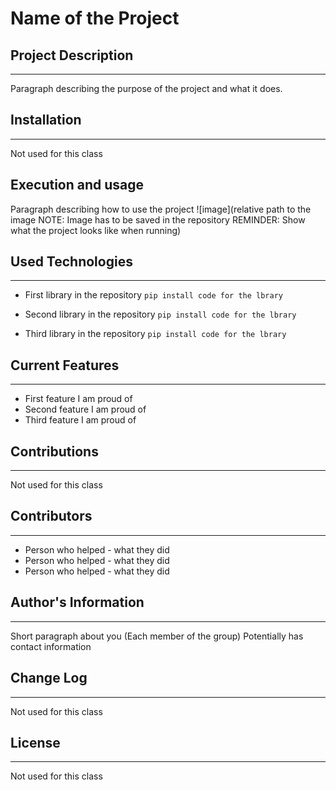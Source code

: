# Name of the Project

## Project Description
---
Paragraph describing the purpose of the project and what it does.  

## Installation
---
Not used for this class

## Execution and usage
Paragraph describing how to use the project
![image](relative path to the image NOTE: Image has to be saved in the repository REMINDER: Show what the project looks like when running)  

## Used Technologies
---
+ First library in the repository
`pip install code for the lbrary`

+ Second library in the repository
`pip install code for the lbrary`

+ Third library in the repository
`pip install code for the lbrary`

## Current Features
---
+ First feature I am proud of
+ Second feature I am proud of
+ Third feature I am proud of

## Contributions
---
Not used for this class

## Contributors
---
+ Person who helped - what they did
+ Person who helped - what they did
+ Person who helped - what they did

## Author's Information
---
Short paragraph about you (Each member of the group)
Potentially has contact information

## Change Log
---
Not used for this class

## License
---
Not used for this class